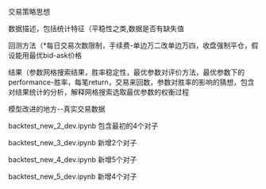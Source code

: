 交易策略思想


数据描述，包括统计特征（平稳性之类,数据是否有缺失值


回测方法（*每日交易次数限制，手续费-单边万二改单边万四，收盘强制平仓，假设能用最优bid-ask价格


结果（参数网格搜索结果，胜率稳定性，最优参数对评价方法，最优参数下的performance-胜率，每笔return，交易来回数，参数对胜率的影响的猜想，包含对结果统计的分析，解释网格搜索选取最优参数的权衡过程

模型改进的地方--真实交易数据


backtest_new_2_dev.ipynb 包含最初的4个对子

backtest_new_3_dev.ipynb 新增2个对子

backtest_new_4_dev.ipynb 新增5个对子

backtest_new_5_dev.ipynb 新增4个对子

